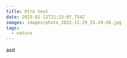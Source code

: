 ```yaml
---
title: Otro text
date: 2023-02-12T22:23:07.754Z
images: images/photo_2022-11-29_15-29-28.jpg
tags:
  - nature
---
```

asd